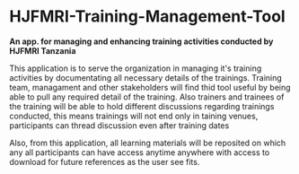 # HJFMRI-Training-Management-Tool

******An app. for managing and enhancing training activities conducted by HJFMRI Tanzania******

This application is to serve the organization in managing it's training activities by documentating all necessary details of the trainings. Training team, managament and other stakeholders will find thid tool useful by being able to pull any required detail of the training. Also   trainers and trainees of the training will  be able to hold different discussions regarding  trainings conducted, this means trainings will not end only in taining venues, participants can thread discussion even after training dates

Also, from this application, all learning materials will be reposited on which any all participants can have access anytime anywhere with access to download for future references as the user see fits.
